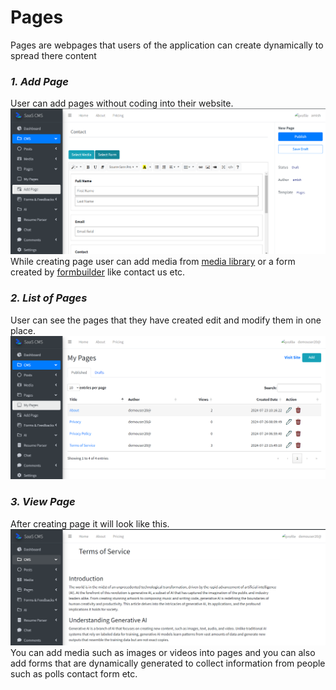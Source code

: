 # Pages

Pages are webpages that users of the application can create dynamically to spread there content

### _1. Add Page_

User can add pages without coding into their website.
![img.png](screenshots/add_pages.png)
While creating page user can add media from [media library](media_lib.md) or a form created by [formbuilder](formbuilder.md) like contact us etc.

### _2. List of Pages_
User can see the pages that they have created edit and modify them in one place.
![img.png](screenshots/list_of_pages.png)

### _3. View Page_
After creating page it will look like this.
![img.png](screenshots/view_page.png)
You can add media such as images or videos into pages and you can also add forms that are dynamically generated to collect information from people such as polls contact form etc.
